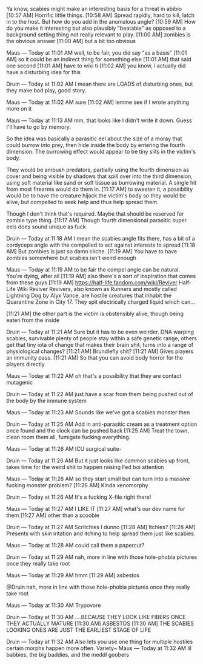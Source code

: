 
Ya know, scabies might make an interesting basis for a threat in abibio
[10:57 AM]
Horrific little things.
[10:58 AM]
Spread rapidly, hard to kill, latch in to the host. But how do you add in the anomalous angle?
[10:59 AM]
How do you make it interesting but also plausibly "beatable" as opposed to a background setting thing not really relevant to play.
[11:00 AM]
zombies is the obvious answer
[11:00 AM]
but a bit too obvious

Maus — Today at 11:01 AM
well, to be fair, you did say "as a basis"
[11:01 AM]
so it could be an indirect thing for something else
[11:01 AM]
that said one second
[11:01 AM]
have to wiki ti
[11:02 AM]
you know, I actually did have a disturbing idea for this

Druin — Today at 11:02 AM
I mean there are LOADS of disturbing ones, but they make bad play, good story.

Maus — Today at 11:02 AM
sure
[11:02 AM]
lemme see if I wrote anything more on it

Maus — Today at 11:13 AM
mm, that looks like I didn't write it down. Guess I'll have to go by memory.

So the idea was basically a parasitic eel about the size of a moray that could burrow into prey, then hide inside the body by entering the fourth dimension. The burrowing effect would appear to be tiny slits in the victim's body. 

They would be ambush predators, partially using the fourth dimension as cover and being visible by shadows that spill over into the third dimension, using soft material like sand or soft tissue as burrowing material. A single hit from most firearms would do them in.
[11:17 AM]
to sweeten it, a possibility would be to have the creature hijack the victim's body so they would be alive, but compelled to seek help and thus help spread them.

Though I don't think that's required. Maybe that should be reserved for zombie type thing.
[11:17 AM]
Though fourth dimensional parasitic super eels does sound unique as fuck

Druin — Today at 11:18 AM
I mean the scabies angle fits there, has a bit of a cordyceps angle with the compelled to act against interests to spread
[11:18 AM]
But zombies is just so damn cliche.
[11:19 AM]
You have to have zombies somewhere but scabies isn't weird enough

Maus — Today at 11:19 AM
to be fair the compel angle can be natural. You're dying, after all
[11:19 AM]
also there's a sort of inspiration that comes from these guys
[11:19 AM]
https://half-life.fandom.com/wiki/Reviver
Half-Life Wiki
Reviver
Revivers, also known as Runners and mostly called Lightning Dog by Alyx Vance, are hostile creatures that inhabit the Quarantine Zone in City 17. They spit electrically charged liquid which can...

[11:21 AM]
the other part is the victim is obstensibly alive, though being eaten from the inside

Druin — Today at 11:21 AM
Sure but it has to be even weirder. DNA warping scabies, survivable plenty of people stay within a safe genetic range, others get that tiny iota of change that makes their brain shit, turns into a range of physiological changes?
[11:21 AM]
Brundlefly shit?
[11:21 AM]
Gives players an immunity pass.
[11:21 AM]
So that you can avoid body horror for the players directly

Maus — Today at 11:22 AM
oh that's a possibility that they are contact mutagenic

Druin — Today at 11:22 AM
just have a scar from them being pushed out of the body by the immune system

Maus — Today at 11:23 AM
Sounds like we've got a scabies monster then

Druin — Today at 11:25 AM
Add in anti-parasitic cream as a treatment option once found and the clock can be pushed back
[11:25 AM]
Treat the town, clean room them all, fumigate fucking everything.

Maus — Today at 11:26 AM
ICU surgical suite-

Druin — Today at 11:26 AM
But it just looks like common scabies up front, takes time for the weird shit to happen raising Fed boi attention

Maus — Today at 11:26 AM
so they start small but can turn into a massive fucking monster problem?
[11:26 AM]
Kinda xenomorphy

Druin — Today at 11:26 AM
It's a fucking X-file right there!

Maus — Today at 11:27 AM
I LIKE IT
[11:27 AM]
what's our dev name for them
[11:27 AM]
other than a scoobie

Druin — Today at 11:27 AM
Scritchies I dunno
[11:28 AM]
Itchies?
[11:28 AM]
Presents with skin iritation and itching to help spread them just like scabies.

Maus — Today at 11:28 AM
could call them a papercut?

Druin — Today at 11:29 AM
nah, more in line with those hole-phobia pictures once they really take root

Maus — Today at 11:29 AM
hmm
[11:29 AM]
asbestos

@Druin
nah, more in line with those hole-phobia pictures once they really take root

Maus — Today at 11:30 AM
Trypovore

Druin — Today at 11:30 AM
....BECAUSE THEY LOOK LIKE FIBERS ONCE THEY ACTUALLY MATURE
[11:30 AM]
ASBESTOS
[11:30 AM]
THE SCABIES LOOKING ONES ARE JUST THE EARLIEST STAGE OF LIFE

Druin — Today at 11:32 AM
Also lets you use one thing for multiple hostiles
certain morphs happen more often.
Variety~
Maus — Today at 11:32 AM
lil babbies, the big baddies, and the meddl goobers